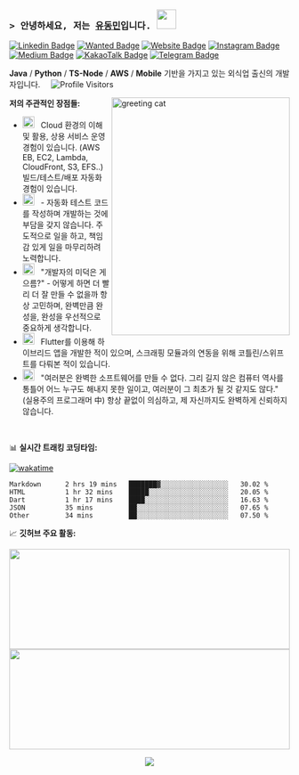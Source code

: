 ### <samp>&gt; 안녕하세요, 저는 <a href="https://cat-minzzi.tistory.com/" target="_blank">유동민</a>입니다. <img src="https://media.giphy.com/media/ICOgUNjpvO0PC/giphy.gif" width="35"> </samp>


[![Linkedin Badge](https://img.shields.io/badge/-LinkedIn-0e76a8?style=flat-square&logo=Linkedin&logoColor=white)](https://www.linkedin.com/in/dongmin-yu-0394a5223/)
[![Wanted Badge](https://img.shields.io/badge/-Wanted-0e76a8?style=flat-square&logo=asana&logoColor=white)](https://www.wanted.co.kr/cv/BwEFAg4GDE4BBAcODA0BTEc=)
[![Website Badge](https://img.shields.io/badge/Blog-FF7F7F?style=flat-square&logo=google-chrome&logoColor=white)](https://cat-minzzi.tistory.com/)
[![Instagram Badge](https://img.shields.io/badge/-Insta-e4405f?style=flat-square&logo=Instagram&logoColor=white)](https://www.instagram.com/minzzi._.andrew/)
[![Medium Badge](https://img.shields.io/badge/medium-%2312100E.svg?&style=for-square&logo=medium&logoColor=white)](https://medium.com/@ydm2790)
[![KakaoTalk Badge](https://img.shields.io/badge/-Kakao-FFCD00?style=flat-square&logo=KakaoTalk&logoColor=white)](https://open.kakao.com/o/suc69eLe)
[![Telegram Badge](https://img.shields.io/badge/-Telegram-0088cc?style=flat-square&logo=Telegram&logoColor=white)](https://t.me/AndrewDongminYoo)


**Java** / **Python** / **TS-Node** / **AWS** / **Mobile** 기반을 가지고 있는 외식업 출신의 개발자입니다. &nbsp;
&nbsp; <img alt="Profile Visitors" src="https://visitor-badge.glitch.me/badge?page_id=AndrewDongminYoo.AndrewDongminYoo&left_text=Profile%20Visitors"/>


<img align="right" alt="greeting cat" src="https://images.unsplash.com/photo-1512295767273-ac109ac3acfa" width="320" height="427" />


**저의 주관적인 장점들:**

- <img src="https://github.com/Gapur/Gapur/blob/main/assets/developer.gif?raw=true" width="21" />&nbsp;&nbsp; Cloud 환경의 이해 및 활용, 상용 서비스 운영 경험이 있습니다. (AWS EB, EC2, Lambda, CloudFront, S3, EFS..) 빌드/테스트/배포 자동화 경험이 있습니다.
- <img src="https://github.com/Gapur/Gapur/blob/main/assets/lightning.gif?raw=true" width="21" />&nbsp;&nbsp; - 자동화 테스트 코드를 작성하며 개발하는 것에 부담을 갖지 않습니다. 주도적으로 일을 하고, 책임감 있게 일을 마무리하려 노력합니다.
- <img src="https://github.com/Gapur/Gapur/blob/main/assets/message.gif?raw=true" width="21" />&nbsp;&nbsp; "개발자의 미덕은 게으름?" - 어떻게 하면 더 빨리 더 잘 만들 수 없을까 항상 고민하며, 완벽만큼 완성을, 완성을 우선적으로 중요하게 생각합니다.
- <img src="https://github.com/Gapur/Gapur/blob/main/assets/laptop.gif?raw=true" width="21" />&nbsp;&nbsp; Flutter를 이용해 하이브리드 앱을 개발한 적이 있으며, 스크래핑 모듈과의 연동을 위해 코틀린/스위프트를 다뤄본 적이 있습니다.
- <img src="https://github.com/Gapur/Gapur/blob/main/assets/letterbox.gif?raw=true" width="21" />&nbsp;&nbsp; "여러분은 완벽한 소프트웨어를 만들 수 없다. 그리 길지 않은 컴퓨터 역사를 통틀어 어느 누구도 해내지 못한 일이고, 여러분이 그 최초가 될 것 같지도 않다." (실용주의 프로그래머 中)
항상 끝없이 의심하고, 제 자신까지도 완벽하게 신뢰하지 않습니다.

</br>

📊 **실시간 트래킹 코딩타임:**

[![wakatime](https://wakatime.com/badge/user/9950e5aa-6874-4666-96a4-97dc4da0c644.svg)](https://wakatime.com/@9950e5aa-6874-4666-96a4-97dc4da0c644)

<!--START_SECTION:waka-->

```text
Markdown      2 hrs 19 mins   ███████▓░░░░░░░░░░░░░░░░░   30.02 %
HTML          1 hr 32 mins    █████░░░░░░░░░░░░░░░░░░░░   20.05 %
Dart          1 hr 17 mins    ████░░░░░░░░░░░░░░░░░░░░░   16.63 %
JSON          35 mins         ██░░░░░░░░░░░░░░░░░░░░░░░   07.65 %
Other         34 mins         ██░░░░░░░░░░░░░░░░░░░░░░░   07.50 %
```

<!--END_SECTION:waka-->


📈 **깃허브 주요 활동:**

<p style="margin-auto">
  <img height="180em" width="100%" src="https://github-readme-stats.vercel.app/api?username=AndrewDongminYoo&show_icons=true" />
  <img height="180em" width="100%" src="https://github-readme-stats.vercel.app/api/top-langs/?username=AndrewDongminYoo&show_icons=true&hide_border=true&title_color=004386&icon_color=004386&layout=compact"/>
</p>

<p align="center">
<img src="https://github-profile-trophy.vercel.app/?username=AndrewDongminYoo&theme=nord&rank=SECRET,SSS,SS,S,AAA,AA,A,B&margin-w=10&margin-h=10&column=-1"/>
</p>

